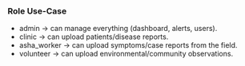 ### Role Use-Case
- admin → can manage everything (dashboard, alerts, users).
- clinic → can upload patients/disease reports.
- asha_worker → can upload symptoms/case reports from the field.
- volunteer → can upload environmental/community observations.